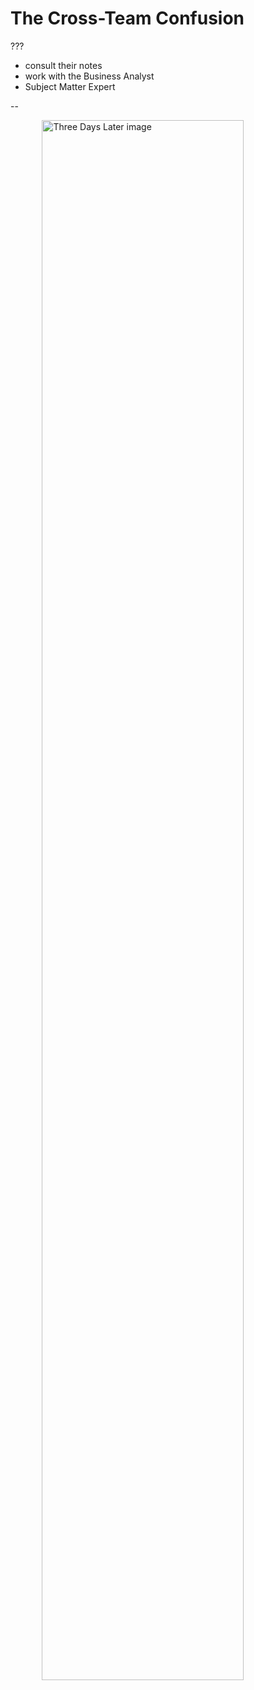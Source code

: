 # The Cross-Team Confusion

???

- consult their notes
- work with the Business Analyst
- Subject Matter Expert

--

<img src="images/three-hours-later.jpg" alt="Three Days Later image" style="width: 80%; height: auto; display: block; margin: 0 auto;">
